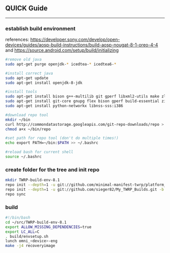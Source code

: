 ## QUICK Guide ##
-----------------

### establish build environment

references:
https://developer.sony.com/develop/open-devices/guides/aosp-build-instructions/build-aosp-nougat-8-1-oreo-4-4 and https://source.android.com/setup/build/initializing

```bash
#remove old java
sudo apt-get purge openjdk-* icedtea-* icedtea6-*

#install correct java
sudo apt-get update
sudo apt-get install openjdk-8-jdk

#install tools
sudo apt-get install bison g++-multilib git gperf libxml2-utils make zlib1g-dev:i386 zip liblz4-tool libncurses5
sudo apt-get install git-core gnupg flex bison gperf build-essential zip curl zlib1g-dev gcc-multilib g++-multilib libc6-dev-i386 lib32ncurses5-dev x11proto-core-dev libx11-dev lib32z-dev libgl1-mesa-dev libxml2-utils xsltproc unzip
sudo apt-get install python-networkx libnss-sss:i386

#download repo tool
mkdir ~/bin
curl http://commondatastorage.googleapis.com/git-repo-downloads/repo > ~/bin/repo
chmod a+x ~/bin/repo

#set path for repo tool (don't do multiple times!)
echo export PATH=~/bin:$PATH >> ~/.bashrc

#reload bash for current shell
source ~/.bashrc
```

### create folder for the tree and init repo

```bash
mkdir TWRP-build-env-8.1
repo init --depth=1 -u git://github.com/minimal-manifest-twrp/platform_manifest_twrp_omni.git -b twrp-8.1
repo init --depth=1 -u git://github.com/sieger82/My_TWRP_Builds.git -b twrp-8.1
repo sync
```

### build
```bash
#!/bin/bash
cd ~/src/TWRP-build-env-8.1
export ALLOW_MISSING_DEPENDENCIES=true
export LC_ALL=C
. build/envsetup.sh
lunch omni_<device>-eng
make -j4 recoveryimage
```



